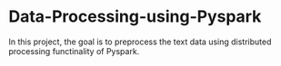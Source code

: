 # Data-Processing-using-Pyspark
In this project, the goal is to preprocess the text data using distributed processing functinality of Pyspark.
